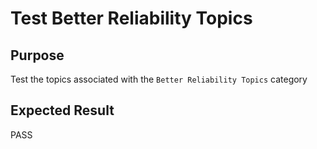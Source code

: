 Test Better Reliability Topics
==============================

Purpose
-------
Test the topics associated with the `Better Reliability Topics` category

Expected Result
---------------
PASS


<!---
BSSw Metadata:
Publish: preview
Categories: Reliability
Topics: Testing, Continuous integration testing, Reproducibility, Debugging
Tags: training
Level: 2
Prerequisites: defaults
Aggregate: subresource
RSS Update: 2019-04-19
--->
